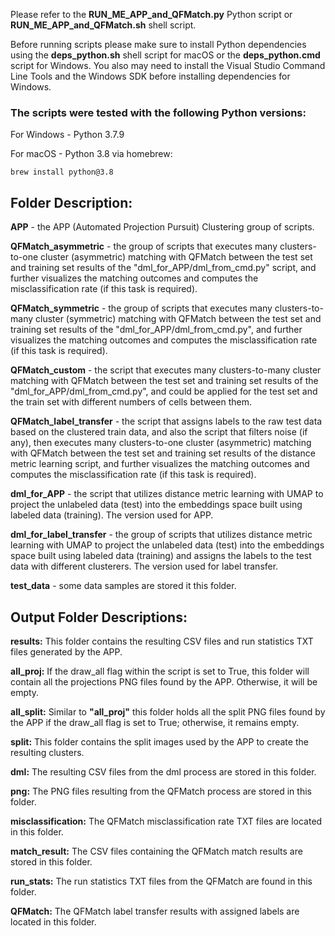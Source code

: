 Please refer to the **RUN_ME_APP_and_QFMatch.py** Python script or **RUN_ME_APP_and_QFMatch.sh** shell script.

Before running scripts please make sure to install Python dependencies using the **deps_python.sh** shell script for macOS or the **deps_python.cmd** script for Windows. You also may need to install the Visual Studio Command Line Tools and the Windows SDK before installing dependencies for Windows.

### The scripts were tested with the following Python versions:

For Windows - Python 3.7.9

For macOS - Python 3.8 via homebrew:

````brew install python@3.8````

## Folder Description:

**APP** - the APP (Automated Projection Pursuit) Clustering group of scripts.

**QFMatch_asymmetric** - the group of scripts that executes many clusters-to-one cluster (asymmetric) matching with QFMatch between the test set and training set results of the "dml_for_APP/dml_from_cmd.py" script, and further  visualizes the matching outcomes and computes the misclassification
rate (if this task is required).

**QFMatch_symmetric** - the group of scripts that executes many clusters-to-many cluster (symmetric) matching with QFMatch between the test set and training set results of the "dml_for_APP/dml_from_cmd.py", and further  visualizes the matching outcomes and computes the misclassification
rate (if this task is required).

**QFMatch_custom** - the script that executes many clusters-to-many cluster matching with QFMatch between
the test set and training set results of the "dml_for_APP/dml_from_cmd.py", and could be applied for the test set and the train set with different numbers of cells between them.

**QFMatch_label_transfer** - the script that assigns labels to the raw test data based on the clustered train data, and also the script that filters noise (if any), then executes many clusters-to-one cluster (asymmetric) matching with QFMatch between the test set and training set results of the distance metric learning script, and further  visualizes the matching outcomes and computes the misclassification
rate (if this task is required).

**dml_for_APP** - the script that utilizes distance metric learning with UMAP to project
the unlabeled data (test) into the embeddings space
built using labeled data (training). The version used for APP.

**dml_for_label_transfer** - the group of scripts that utilizes distance metric learning with UMAP to project
the unlabeled data (test) into the embeddings space
built using labeled data (training) and assigns the labels to the test data with different clusterers. The version used for label transfer.

**test_data** - some data samples are stored it this folder.

## Output Folder Descriptions:

**results:** This folder contains the resulting CSV files and run statistics TXT files generated by the APP.

**all_proj:** If the draw_all flag within the script is set to True, this folder will contain all the projections PNG files found by the APP. Otherwise, it will be empty.

**all_split:** Similar to **"all_proj"** this folder holds all the split PNG files found by the APP if the draw_all flag is set to True; otherwise, it remains empty.

**split:** This folder contains the split images used by the APP to create the resulting clusters.

**dml:** The resulting CSV files from the dml process are stored in this folder.

**png:** The PNG files resulting from the QFMatch process are stored in this folder.

**misclassification:** The QFMatch misclassification rate TXT files are located in this folder.

**match_result:** The CSV files containing the QFMatch match results are stored in this folder.

**run_stats:** The run statistics TXT files from the QFMatch are found in this folder.

**QFMatch:** The QFMatch label transfer results with assigned labels are located in this folder.
